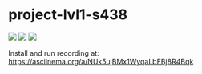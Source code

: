 # project-lvl1-s438
<a href="https://codeclimate.com/github/codeclimate/codeclimate/maintainability"><img src="https://api.codeclimate.com/v1/badges/a99a88d28ad37a79dbf6/maintainability" /></a>
<a href="https://codeclimate.com/github/codeclimate/codeclimate/test_coverage"><img src="https://api.codeclimate.com/v1/badges/a99a88d28ad37a79dbf6/test_coverage" /></a>
<a href="https://travis-ci.org/WebMBX/project-lvl1-s438"><img
src="https://travis-ci.org/WebMBX/project-lvl1-s438.svg?branch=master"></a>

Install and run recording at:
    https://asciinema.org/a/NUk5ujBMx1WyqaLbFBj8R4Bqk